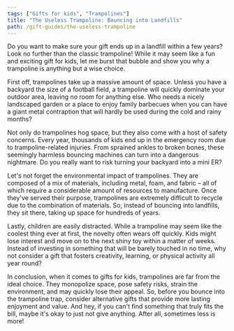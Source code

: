 ```yaml
---
tags: ["Gifts for kids", "Trampolines"]
title: "The Useless Trampoline: Bouncing into Landfills"
path: /gift-guides/the-useless-trampoline
---
```


Do you want to make sure your gift ends up in a landfill within a few years? Look no further than the classic trampoline! While it may seem like a fun and exciting gift for kids, let me burst that bubble and show you why a trampoline is anything but a wise choice.

First off, trampolines take up a massive amount of space. Unless you have a backyard the size of a football field, a trampoline will quickly dominate your outdoor area, leaving no room for anything else. Who needs a nicely landscaped garden or a place to enjoy family barbecues when you can have a giant metal contraption that will hardly be used during the cold and rainy months?

Not only do trampolines hog space, but they also come with a host of safety concerns. Every year, thousands of kids end up in the emergency room due to trampoline-related injuries. From sprained ankles to broken bones, these seemingly harmless bouncing machines can turn into a dangerous nightmare. Do you really want to risk turning your backyard into a mini ER?

Let's not forget the environmental impact of trampolines. They are composed of a mix of materials, including metal, foam, and fabric – all of which require a considerable amount of resources to manufacture. Once they've served their purpose, trampolines are extremely difficult to recycle due to the combination of materials. So, instead of bouncing into landfills, they sit there, taking up space for hundreds of years.

Lastly, children are easily distracted. While a trampoline may seem like the coolest thing ever at first, the novelty often wears off quickly. Kids might lose interest and move on to the next shiny toy within a matter of weeks. Instead of investing in something that will be barely touched in no time, why not consider a gift that fosters creativity, learning, or physical activity all year round?

In conclusion, when it comes to gifts for kids, trampolines are far from the ideal choice. They monopolize space, pose safety risks, strain the environment, and may quickly lose their appeal. So, before you bounce into the trampoline trap, consider alternative gifts that provide more lasting enjoyment and value. And hey, if you can't find something that truly fits the bill, maybe it's okay to just not give anything. After all, sometimes less is more!